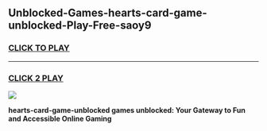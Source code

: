 
## Unblocked-Games-hearts-card-game-unblocked-Play-Free-saoy9
<h3>
<a href="https://premium76.site?title=hearts-card-game-unblocked&ref=10A">CLICK TO PLAY</a></h3>
<hr>

<h3>
<a href="https://premium76.site?title=hearts-card-game-unblocked&ref=10A">CLICK 2 PLAY</a>
  
</h3>

<a href="https://premium76.site?title=hearts-card-game-unblocked&ref=10A"><img src="https://clearcache.store/games.png"></a>


**hearts-card-game-unblocked games unblocked: Your Gateway to Fun and Accessible Online Gaming**
